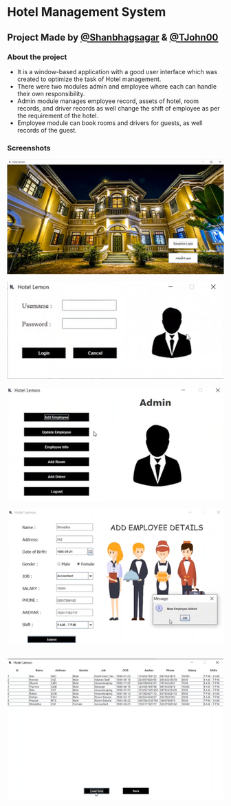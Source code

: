 # Hotel Management System

## Project Made by [@Shanbhagsagar](https://github.com/Shanbhagsagar) & [@TJohn00](https://github.com/TJohn00)

### About the project

- It is a window-based application with a good user interface which was created to optimize the task of Hotel management.
- There were two modules admin and employee where each can handle their own responsibility.
- Admin module manages employee record, assets of hotel, room records, and driver records as well change the shift of employee as per the requirement of the hotel.
- Employee module can book rooms and drivers for guests, as well records of the guest.

### Screenshots
![](https://github.com/Shanbhagsagar/HotelManagementSystem/blob/main/HMS%20Screenshot/1welcome.png)

![](https://github.com/Shanbhagsagar/HotelManagementSystem/blob/main/HMS%20Screenshot/2login.png)

![](https://github.com/Shanbhagsagar/HotelManagementSystem/blob/main/HMS%20Screenshot/3adminpanel.png)

![](https://github.com/Shanbhagsagar/HotelManagementSystem/blob/main/HMS%20Screenshot/4addemployee.png)

![](https://github.com/Shanbhagsagar/HotelManagementSystem/blob/main/HMS%20Screenshot/5viewemp.png)
---
